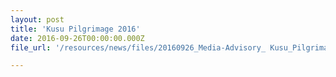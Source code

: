 ```yaml
---
layout: post
title: 'Kusu Pilgrimage 2016'
date: 2016-09-26T00:00:00.000Z
file_url: '/resources/news/files/20160926_Media-Advisory_ Kusu_Pilgrimage_2016.pdf'

---
```


